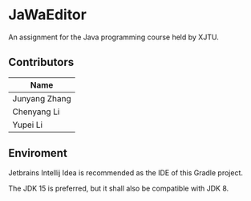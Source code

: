 # JaWaEditor
An assignment for the Java programming course held by XJTU.

## Contributors

| Name          |
| ------------- |
| Junyang Zhang |
| Chenyang Li   |
| Yupei Li      |


## Enviroment

Jetbrains Intellij Idea is recommended as the IDE of this Gradle project.

The JDK 15 is preferred, but it shall also be compatible with JDK 8.